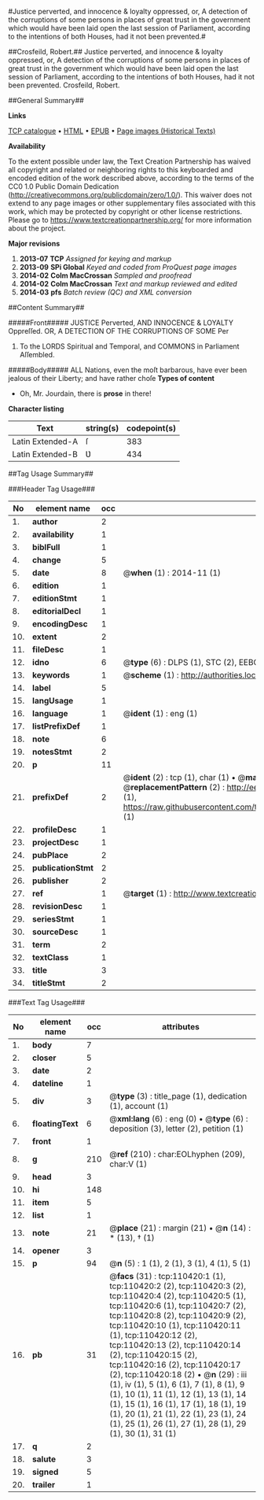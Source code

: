 #Justice perverted, and innocence & loyalty oppressed, or, A detection of the corruptions of some persons in places of great trust in the government which would have been laid open the last  session of Parliament, according to the intentions of both Houses, had it not been prevented.#

##Crosfeild, Robert.##
Justice perverted, and innocence & loyalty oppressed, or, A detection of the corruptions of some persons in places of great trust in the government which would have been laid open the last  session of Parliament, according to the intentions of both Houses, had it not been prevented.
Crosfeild, Robert.

##General Summary##

**Links**

[TCP catalogue](http://www.ota.ox.ac.uk/tcp/)  • 
[HTML](http://tei.it.ox.ac.uk/tcp/Texts-HTML/free/A35/A35158.html)  • 
[EPUB](http://tei.it.ox.ac.uk/tcp/Texts-EPUB/free/A35/A35158.epub) • 
[Page images (Historical Texts)](https://historicaltexts.jisc.ac.uk/eebo-31355358e)

**Availability**

To the extent possible under law, the Text Creation Partnership has waived all copyright and related or neighboring rights to this keyboarded and encoded edition of the work described above, according to the terms of the CC0 1.0 Public Domain Dedication (http://creativecommons.org/publicdomain/zero/1.0/). This waiver does not extend to any page images or other supplementary files associated with this work, which may be protected by copyright or other license restrictions. Please go to https://www.textcreationpartnership.org/ for more information about the project.

**Major revisions**

1. __2013-07__ __TCP__ *Assigned for keying and markup*
1. __2013-09__ __SPi Global__ *Keyed and coded from ProQuest page images*
1. __2014-02__ __Colm MacCrossan__ *Sampled and proofread*
1. __2014-02__ __Colm MacCrossan__ *Text and markup reviewed and edited*
1. __2014-03__ __pfs__ *Batch review (QC) and XML conversion*

##Content Summary##

#####Front#####
JUSTICE Perverted, AND INNOCENCE & LOYALTY Oppreſſed. OR, A DETECTION OF THE CORRUPTIONS OF SOME Per
1. To the LORDS Spiritual and Temporal, and COMMONS in Parliament Aſſembled.

#####Body#####
ALL Nations, even the moſt barbarous, have ever been jealous of their Liberty; and have rather choſe
**Types of content**

  * Oh, Mr. Jourdain, there is **prose** in there!

**Character listing**


|Text|string(s)|codepoint(s)|
|---|---|---|
|Latin Extended-A|ſ|383|
|Latin Extended-B|Ʋ|434|

##Tag Usage Summary##

###Header Tag Usage###

|No|element name|occ|attributes|
|---|---|---|---|
|1.|__author__|2||
|2.|__availability__|1||
|3.|__biblFull__|1||
|4.|__change__|5||
|5.|__date__|8| @__when__ (1) : 2014-11 (1)|
|6.|__edition__|1||
|7.|__editionStmt__|1||
|8.|__editorialDecl__|1||
|9.|__encodingDesc__|1||
|10.|__extent__|2||
|11.|__fileDesc__|1||
|12.|__idno__|6| @__type__ (6) : DLPS (1), STC (2), EEBO-CITATION (1), OCLC (1), VID (1)|
|13.|__keywords__|1| @__scheme__ (1) : http://authorities.loc.gov/ (1)|
|14.|__label__|5||
|15.|__langUsage__|1||
|16.|__language__|1| @__ident__ (1) : eng (1)|
|17.|__listPrefixDef__|1||
|18.|__note__|6||
|19.|__notesStmt__|2||
|20.|__p__|11||
|21.|__prefixDef__|2| @__ident__ (2) : tcp (1), char (1)  •  @__matchPattern__ (2) : ([0-9\-]+):([0-9IVX]+) (1), (.+) (1)  •  @__replacementPattern__ (2) : http://eebo.chadwyck.com/downloadtiff?vid=$1&page=$2 (1), https://raw.githubusercontent.com/textcreationpartnership/Texts/master/tcpchars.xml#$1 (1)|
|22.|__profileDesc__|1||
|23.|__projectDesc__|1||
|24.|__pubPlace__|2||
|25.|__publicationStmt__|2||
|26.|__publisher__|2||
|27.|__ref__|1| @__target__ (1) : http://www.textcreationpartnership.org/docs/. (1)|
|28.|__revisionDesc__|1||
|29.|__seriesStmt__|1||
|30.|__sourceDesc__|1||
|31.|__term__|2||
|32.|__textClass__|1||
|33.|__title__|3||
|34.|__titleStmt__|2||


###Text Tag Usage###

|No|element name|occ|attributes|
|---|---|---|---|
|1.|__body__|7||
|2.|__closer__|5||
|3.|__date__|2||
|4.|__dateline__|1||
|5.|__div__|3| @__type__ (3) : title_page (1), dedication (1), account (1)|
|6.|__floatingText__|6| @__xml:lang__ (6) : eng (0)  •  @__type__ (6) : deposition (3), letter (2), petition (1)|
|7.|__front__|1||
|8.|__g__|210| @__ref__ (210) : char:EOLhyphen (209), char:V (1)|
|9.|__head__|3||
|10.|__hi__|148||
|11.|__item__|5||
|12.|__list__|1||
|13.|__note__|21| @__place__ (21) : margin (21)  •  @__n__ (14) : * (13), † (1)|
|14.|__opener__|3||
|15.|__p__|94| @__n__ (5) : 1 (1), 2 (1), 3 (1), 4 (1), 5 (1)|
|16.|__pb__|31| @__facs__ (31) : tcp:110420:1 (1), tcp:110420:2 (2), tcp:110420:3 (2), tcp:110420:4 (2), tcp:110420:5 (1), tcp:110420:6 (1), tcp:110420:7 (2), tcp:110420:8 (2), tcp:110420:9 (2), tcp:110420:10 (1), tcp:110420:11 (1), tcp:110420:12 (2), tcp:110420:13 (2), tcp:110420:14 (2), tcp:110420:15 (2), tcp:110420:16 (2), tcp:110420:17 (2), tcp:110420:18 (2)  •  @__n__ (29) : iii (1), iv (1), 5 (1), 6 (1), 7 (1), 8 (1), 9 (1), 10 (1), 11 (1), 12 (1), 13 (1), 14 (1), 15 (1), 16 (1), 17 (1), 18 (1), 19 (1), 20 (1), 21 (1), 22 (1), 23 (1), 24 (1), 25 (1), 26 (1), 27 (1), 28 (1), 29 (1), 30 (1), 31 (1)|
|17.|__q__|2||
|18.|__salute__|3||
|19.|__signed__|5||
|20.|__trailer__|1||
